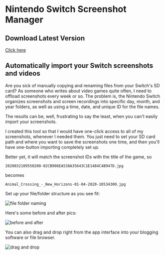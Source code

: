 # Nintendo Switch Screenshot Manager

## Download Latest Version
[Click here](https://drive.google.com/open?id=1SWUA5rXURrAJTbsULM3d1MOZwd1jlXn1)

## Automatically import your Switch screenshots and videos

Are you sick of manually copying and renaming files from your Switch's SD card? As someone who writes about video games quite often, I need to offload screenshots every week or so. The problem is, the Nintendo Switch organizes screenshots and screen recordings into specific day, month, and year folders, as well as using a time, date, and unique ID for the file names.

The results can be, well, frustrating to say the least, when you can't easily import your screenshots.

I created this tool so that I would have one-click access to all of my screenshots, whenever I needed them. You just need to set your SD card path and where you want to save the screenshots one time, and then you'll have one-button importing completely set up.

Better yet, it will match the screenshot IDs with the title of the game, so

```
2020032109550200-02CB906EA538A35643C1E1484C4B947D.jpg
```

becomes


```
Animal_Crossing_-_New_Horizons-01-04-2020-10534300.jpg
```

Set up your file/folder structure as you see fit:

![file folder naming](https://github.com/gedrick/nintendo-switch-screenshot-manager/raw/master/screenshots/file-naming.png)

Here's some before and after pics:

![before and after](https://github.com/gedrick/nintendo-switch-screenshot-manager/raw/master/screenshots/before-after.png)

You can also drag and drop right from the app interface into your blogging software or file browser.

![drag and drop](https://github.com/gedrick/nintendo-switch-screenshot-manager/raw/master/screenshots/drag-drop.png)